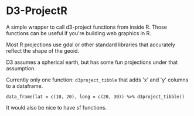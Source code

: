 # D3-ProjectR

A simple wrapper to call d3-project functions from inside R. Those functions can be useful if you're building web graphics in R.

Most R projections use gdal or other standard libraries that accurately reflect the shape of the geoid.

D3 assumes a spherical earth, but has some fun projections under that assumption.

Currently only one function: `d3project_tibble` that adds 'x' and 'y' columns to a dataframe.

```
data_frame(lat = c(10, 20), long = c(20, 30)) %>% d3project_tibble()
```

It would also be nice to have sf functions.
